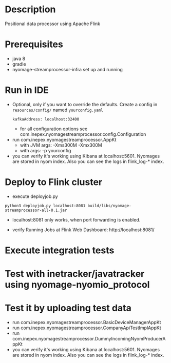 # Description
Positional data processor using Apache Flink

# Prerequisites
* java 8
* gradle
* nyomage-streamprocessor-infra set up and running

# Run in IDE
* Optional, only if you want to override the defaults. Create a config in `resources/config/` named `yourconfig.yaml`
  ```
  kafkaAddress: localhost:32400
  ```
  * for all configuration options see com.inepex.nyomagestreamprocessor.config.Configuration
* run com.inepex.nyomagestreamprocessor.AppKt
  * with JVM args: -Xms300M -Xmx300M
  * with args: -p yourconfig
* you can verify it's working using Kibana at localhost:5601. Nyomages are stored in nyom index. Also
you can see the logs in flink_log-* index.

# Deploy to Flink cluster
* execute deployjob.py
```
python3 deployjob.py localhost:8081 build/libs/nyomage-streamprocessor-all-0.1.jar
```
* localhost:8081 only works, when port forwarding is enabled.

* verify Running Jobs at Flink Web Dashboard: http://localhost:8081/

# Execute integration tests

# Test with inetracker/javatracker using nyomage-nyomio_protocol

# Test it by uploading test data
* run com.inepex.nyomagestreamprocessor.BasicDeviceManagerAppKt
* run com.inepex.nyomagestreamprocessor.CompanyApiTestImplAppKt
* run com.inepex.nyomagestreamprocessor.DummyIncomingNyomProducerAppKt
* you can verify it's working using Kibana at localhost:5601. Nyomages are stored in nyom index. Also
you can see the logs in flink_log-* index.
